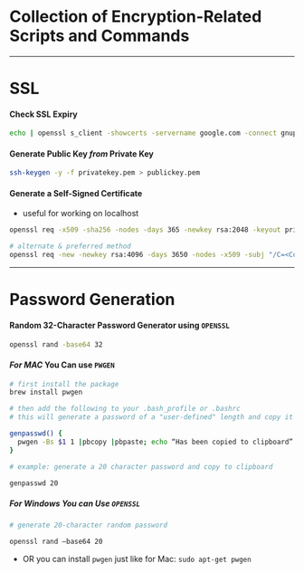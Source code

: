 # Collection of Encryption-Related Scripts and Commands



---------------------

# __SSL__


#### Check SSL Expiry
```bash
echo | openssl s_client -showcerts -servername google.com -connect gnupg.org:443 2>/dev/null | openssl x509 -inform pem -noout -text
```

#### Generate Public Key *from* Private Key
```bash
ssh-keygen -y -f privatekey.pem > publickey.pem
```

#### Generate a Self-Signed Certificate
- useful for working on localhost
```bash
openssl req -x509 -sha256 -nodes -days 365 -newkey rsa:2048 -keyout privateKey.key -out certificate.crt

# alternate & preferred method
openssl req -new -newkey rsa:4096 -days 3650 -nodes -x509 -subj "/C=<Country Code>/ST=<State>/L=<City>/O=<Organization>/CN=<Common Name>" -keyout certificate.key -out certificate.crt
```



----------------

# __Password Generation__

#### Random 32-Character Password Generator using ```OPENSSL```
```bash
openssl rand -base64 32
```

#### *For MAC* You Can use ```PWGEN```
```bash
# first install the package
brew install pwgen

# then add the following to your .bash_profile or .bashrc
# this will generate a password of a "user-defined" length and copy it to clipboard

genpasswd() { 
  pwgen -Bs $1 1 |pbcopy |pbpaste; echo “Has been copied to clipboard”
}

# example: generate a 20 character password and copy to clipboard

genpasswd 20

```


##### *For Windows* You can Use ```OPENSSL```
```bash
# generate 20-character random password

openssl rand –base64 20
```
- OR you can install ```pwgen``` just like for Mac: ```sudo apt-get pwgen```
